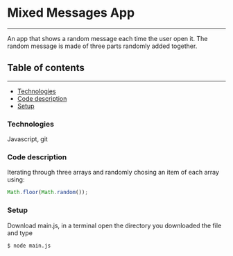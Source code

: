 # Mixed Messages App
---

An app that shows a random message each time the user open it.
The random message is made of three parts randomly added together.

## Table of contents
***
* [Technologies](#Technologies)
* [Code description](#Code-description)
* [Setup](#Setup)



### Technologies

Javascript, git


### Code description

Iterating through three arrays and randomly chosing an item of each array using:
```javascript
Math.floor(Math.random());
```

### Setup

Download main.js, in a terminal open the directory you downloaded the file and type

```
$ node main.js
```




